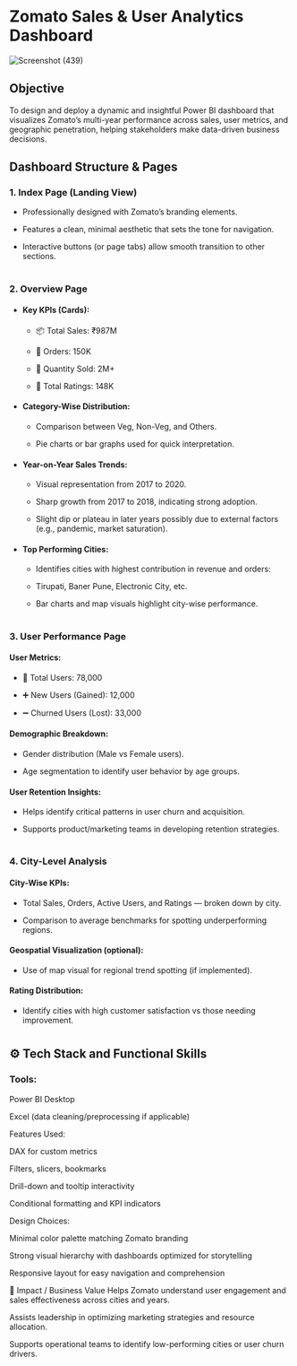 # **Zomato Sales & User Analytics Dashboard** 
![Screenshot (439)](https://github.com/user-attachments/assets/d16181cd-bf78-499a-9ffb-cc18e69dbb18)

## **Objective**
To design and deploy a dynamic and insightful Power BI dashboard that visualizes Zomato’s multi-year performance across sales, user metrics, and geographic penetration, helping stakeholders make data-driven business decisions.

## **Dashboard Structure & Pages**

### 1. Index Page (Landing View)
- Professionally designed with Zomato’s branding elements.

- Features a clean, minimal aesthetic that sets the tone for navigation.

- Interactive buttons (or page tabs) allow smooth transition to other sections.
#
### 2. Overview Page
- #### Key KPIs (Cards):

  - 📦 Total Sales: ₹987M

  - 🛒 Orders: 150K

  - 🔢 Quantity Sold: 2M+

  - 🌟 Total Ratings: 148K

- #### Category-Wise Distribution:

  - Comparison between Veg, Non-Veg, and Others.

  - Pie charts or bar graphs used for quick interpretation.

- #### Year-on-Year Sales Trends:

  - Visual representation from 2017 to 2020.

  - Sharp growth from 2017 to 2018, indicating strong adoption.

  - Slight dip or plateau in later years possibly due to external factors (e.g., pandemic, market saturation).

- #### Top Performing Cities:

  - Identifies cities with highest contribution in revenue and orders:

  - Tirupati, Baner Pune, Electronic City, etc.

  - Bar charts and map visuals highlight city-wise performance.
#
### 3. User Performance Page
#### User Metrics:

- 👥 Total Users: 78,000

- ➕ New Users (Gained): 12,000

- ➖ Churned Users (Lost): 33,000

#### Demographic Breakdown:

- Gender distribution (Male vs Female users).

- Age segmentation to identify user behavior by age groups.

#### User Retention Insights:

- Helps identify critical patterns in user churn and acquisition.

- Supports product/marketing teams in developing retention strategies.
#
### 4. City-Level Analysis
#### City-Wise KPIs:

- Total Sales, Orders, Active Users, and Ratings — broken down by city.

- Comparison to average benchmarks for spotting underperforming regions.

#### Geospatial Visualization (optional):

- Use of map visual for regional trend spotting (if implemented).

#### Rating Distribution:

- Identify cities with high customer satisfaction vs those needing improvement.
#
## ⚙️ Tech Stack and Functional Skills
### Tools:

Power BI Desktop

Excel (data cleaning/preprocessing if applicable)

Features Used:

DAX for custom metrics

Filters, slicers, bookmarks

Drill-down and tooltip interactivity

Conditional formatting and KPI indicators

Design Choices:

Minimal color palette matching Zomato branding

Strong visual hierarchy with dashboards optimized for storytelling

Responsive layout for easy navigation and comprehension

🎯 Impact / Business Value
Helps Zomato understand user engagement and sales effectiveness across cities and years.

Assists leadership in optimizing marketing strategies and resource allocation.

Supports operational teams to identify low-performing cities or user churn drivers.

